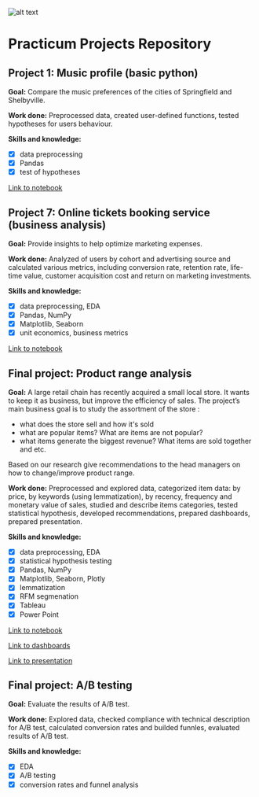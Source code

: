 ![alt text](https://media.licdn.com/dms/image/C560BAQE8_E2kXqUqhg/company-logo_200_200/0/1651586962780?e=1683763200&v=beta&t=jjyyf3pAm84C8iYSsXp6TzAkP_AA_ZVB8NQ0uF_LKaI
)
# Practicum Projects Repository
## Project 1: Music profile (basic python)

**Goal:** Compare the music preferences of the cities of Springfield and Shelbyville.

**Work done:** Preprocessed data, created user-defined functions, tested hypotheses for users behaviour.

**Skills and knowledge:** 
- [x] data preprocessing
- [x] Pandas
- [x] test of hypotheses

[Link to notebook](https://github.com/anna-halamaizer/practicum-projects/blob/main/project_1_basic_python/Project1_fg.ipynb)

## Project 7: Online tickets booking service (business analysis)

**Goal:** Provide insights to help optimize marketing expenses.

**Work done:** Analyzed of users by cohort and advertising source and calculated  various metrics, including conversion rate, retention rate, life-time value, customer acquisition cost and return on marketing investments.

**Skills and knowledge:**
- [x] data preprocessing, EDA
- [x] Pandas, NumPy
- [x] Matplotlib, Seaborn
- [x] unit economics, business metrics 

[Link to notebook](https://github.com/anna-halamaizer/practicum-projects/blob/main/project_7_business_analysis/project_ba_fg.ipynb)


## Final project: Product range analysis

**Goal:** A large retail chain has recently acquired a small local store. It wants to keep it as business, but improve the efficiency of sales. The project’s main
business goal is to study the assortment of the store :
* what does the store sell and how it's sold
* what are popular items? What are items are not popular?
* what items generate the biggest revenue? What items are sold together and etc.

Based on our research give recommendations to the head managers on how to change/improve product range.

**Work done:** Preprocessed and explored data, categorized item data: by price, by keywords (using lemmatization), by recency, frequency and monetary value of sales, studied and describe items categories, tested statistical hypothesis, developed recommendations, prepared dashboards, prepared presentation.

**Skills and knowledge:**
- [x] data preprocessing, EDA
- [x] statistical hypothesis testing
- [x] Pandas, NumPy
- [x] Matplotlib, Seaborn, Plotly
- [x] lemmatization
- [x] RFM segmenation
- [x] Tableau
- [x] Power Point

[Link to notebook](https://github.com/anna-halamaizer/practicum-projects/blob/main/Final%20project/Final_project_git.ipynb)

[Link to dashboards](https://public.tableau.com/app/profile/anna.halamaizer/viz/Productrangeanalysis/Dashboard1Keyword)

[Link to presentation](https://github.com/anna-halamaizer/practicum-projects/blob/main/Final%20project/Product%20range%20analysis%20v2.pdf)

## Final project: A/B testing

**Goal:** Evaluate the results of A/B test.

**Work done:** Explored data, checked compliance with technical description for A/B test, calculated conversion rates and builded funnles, evaluated results of A/B test.

**Skills and knowledge:**
- [x] EDA
- [x] A/B testing
- [x] conversion rates and funnel analysis
